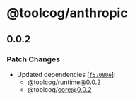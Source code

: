 # @toolcog/anthropic

## 0.0.2

### Patch Changes

- Updated dependencies [[`f57080e`](https://github.com/toolcog/toolcog/commit/f57080e99a41fc8484ea46bd3c49a73cad01c996)]:
  - @toolcog/runtime@0.0.2
  - @toolcog/core@0.0.2
